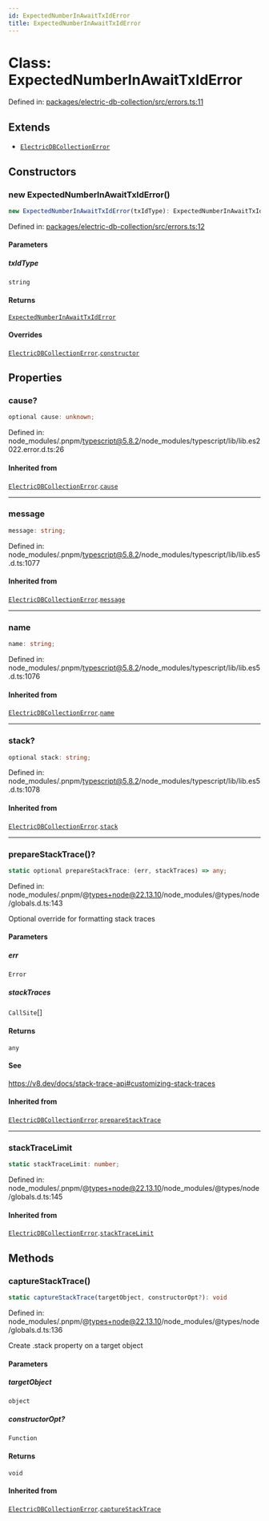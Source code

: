 ```yaml
---
id: ExpectedNumberInAwaitTxIdError
title: ExpectedNumberInAwaitTxIdError
---
```


<!-- DO NOT EDIT: this page is autogenerated from the type comments -->

# Class: ExpectedNumberInAwaitTxIdError

Defined in: [packages/electric-db-collection/src/errors.ts:11](https://github.com/TanStack/db/blob/main/packages/electric-db-collection/src/errors.ts#L11)

## Extends

- [`ElectricDBCollectionError`](../electricdbcollectionerror.md)

## Constructors

### new ExpectedNumberInAwaitTxIdError()

```ts
new ExpectedNumberInAwaitTxIdError(txIdType): ExpectedNumberInAwaitTxIdError
```

Defined in: [packages/electric-db-collection/src/errors.ts:12](https://github.com/TanStack/db/blob/main/packages/electric-db-collection/src/errors.ts#L12)

#### Parameters

##### txIdType

`string`

#### Returns

[`ExpectedNumberInAwaitTxIdError`](../expectednumberinawaittxiderror.md)

#### Overrides

[`ElectricDBCollectionError`](../electricdbcollectionerror.md).[`constructor`](../ElectricDBCollectionError.md#constructors)

## Properties

### cause?

```ts
optional cause: unknown;
```

Defined in: node\_modules/.pnpm/typescript@5.8.2/node\_modules/typescript/lib/lib.es2022.error.d.ts:26

#### Inherited from

[`ElectricDBCollectionError`](../electricdbcollectionerror.md).[`cause`](../ElectricDBCollectionError.md#cause)

***

### message

```ts
message: string;
```

Defined in: node\_modules/.pnpm/typescript@5.8.2/node\_modules/typescript/lib/lib.es5.d.ts:1077

#### Inherited from

[`ElectricDBCollectionError`](../electricdbcollectionerror.md).[`message`](../ElectricDBCollectionError.md#message-1)

***

### name

```ts
name: string;
```

Defined in: node\_modules/.pnpm/typescript@5.8.2/node\_modules/typescript/lib/lib.es5.d.ts:1076

#### Inherited from

[`ElectricDBCollectionError`](../electricdbcollectionerror.md).[`name`](../ElectricDBCollectionError.md#name)

***

### stack?

```ts
optional stack: string;
```

Defined in: node\_modules/.pnpm/typescript@5.8.2/node\_modules/typescript/lib/lib.es5.d.ts:1078

#### Inherited from

[`ElectricDBCollectionError`](../electricdbcollectionerror.md).[`stack`](../ElectricDBCollectionError.md#stack)

***

### prepareStackTrace()?

```ts
static optional prepareStackTrace: (err, stackTraces) => any;
```

Defined in: node\_modules/.pnpm/@types+node@22.13.10/node\_modules/@types/node/globals.d.ts:143

Optional override for formatting stack traces

#### Parameters

##### err

`Error`

##### stackTraces

`CallSite`[]

#### Returns

`any`

#### See

https://v8.dev/docs/stack-trace-api#customizing-stack-traces

#### Inherited from

[`ElectricDBCollectionError`](../electricdbcollectionerror.md).[`prepareStackTrace`](../ElectricDBCollectionError.md#preparestacktrace)

***

### stackTraceLimit

```ts
static stackTraceLimit: number;
```

Defined in: node\_modules/.pnpm/@types+node@22.13.10/node\_modules/@types/node/globals.d.ts:145

#### Inherited from

[`ElectricDBCollectionError`](../electricdbcollectionerror.md).[`stackTraceLimit`](../ElectricDBCollectionError.md#stacktracelimit)

## Methods

### captureStackTrace()

```ts
static captureStackTrace(targetObject, constructorOpt?): void
```

Defined in: node\_modules/.pnpm/@types+node@22.13.10/node\_modules/@types/node/globals.d.ts:136

Create .stack property on a target object

#### Parameters

##### targetObject

`object`

##### constructorOpt?

`Function`

#### Returns

`void`

#### Inherited from

[`ElectricDBCollectionError`](../electricdbcollectionerror.md).[`captureStackTrace`](../ElectricDBCollectionError.md#capturestacktrace)
